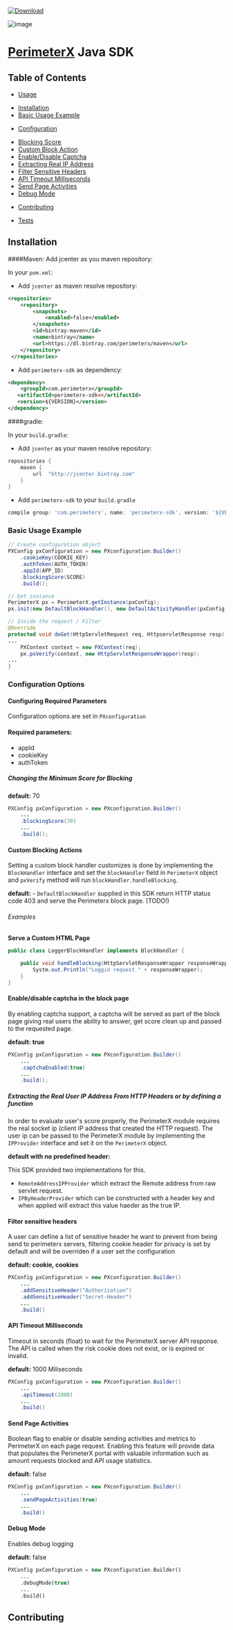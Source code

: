   [ ![Download](https://api.bintray.com/packages/perimeterx/maven/perimeterx-sdk/images/download.svg) ](https://bintray.com/perimeterx/maven/perimeterx-sdk/_latestVersion)

![image](https://843a2be0f3083c485676508ff87beaf088a889c0-www.googledrive.com/host/0B_r_WoIa581oY01QMWNVUElyM2M)

[PerimeterX](http://www.perimeterx.com) Java SDK
=============================================================

Table of Contents
-----------------

-   [Usage](#usage)
  *   [Installation](#installation)
  *   [Basic Usage Example](#basic-usage)
-   [Configuration](#configuration)
  *   [Blocking Score](#blocking-score)
  *   [Custom Block Action](#custom-block)
  *   [Enable/Disable Captcha](#captcha-support)
  *   [Extracting Real IP Address](#real-ip)
  *   [Filter Sensitive Headers](#sensitive-headers)
  *   [API Timeout Milliseconds](#api-timeout)
  *   [Send Page Activities](#send-page-activities)
  *   [Debug Mode](#debug-mode)
-   [Contributing](#contributing)
  *   [Tests](#tests)

<a name="Usage"></a>

<a name="installation"></a> Installation
----------------------------------------

####Maven:
Add jcenter as you maven repository:

In your `pom.xml`:

* Add `jcenter` as maven resolve repository:

```xml
<repositories>
 	<repository>
 		<snapshots>
 			<enabled>false</enabled>
 		</snapshots>
 		<id>bintray-maven</id>
 		<name>bintray</name>
 		<url>https://dl.bintray.com/perimeterx/maven</url>
 	</repository>
 </repositories>
```

* Add `perimeterx-sdk` as dependency:

```xml
<dependency>
	<groupId>com.perimeterx</groupId>
   <artifactId>perimeterx-sdk<</artifactId>
   <version>${VERSION}</version>
</dependency>
```

####gradle:

In your `build.gradle`:

* Add `jcenter` as your maven resolve repository:

```gradle
repositories {
    maven {
        url  "http://jcenter.bintray.com"
    }
}
```
* Add `perimeterx-sdk` to your `build.gradle`

```groovy
compile group: 'com.perimeterx', name: 'perimeterx-sdk', version: '${VERSION}'
```



### <a name="basic-usage"></a> Basic Usage Example

```java
// Create configuration object
PXConfig pxConfiguration = new PXconfiguration.Builder()
	.cookieKey(COOKIE_KEY)
	.authToken(AUTH_TOKEN)
	.appId(APP_ID)
	.blockingScore(SCORE)
	.build();

// Get instance
PerimeterX px = PerimeterX.getInstance(pxConfig);
px.init(new DefaultBlockHandler(), new DefaultActivityHandler(pxConfig);

// Inside the request / Filter
@Override
protected void doGet(HttpServletRequest req, HttpservletResponse resp) throws ServletException, IOExcption {
...
	PXContext context = new PXContext(req);
	px.pxVerify(context, new HttpServletResponseWrapper(resp);
...
}

```
### <a name="configuration"></a> Configuration Options

#### Configuring Required Parameters

Configuration options are set in `PXconfiguration`

#### Required parameters:

- appId
- cookieKey
- authToken

##### <a name="blocking-score"></a> Changing the Minimum Score for Blocking

**default:** 70

```java
PXConfig pxConfiguration = new PXconfiguration.Builder()
	...
	.blockingScore(70)
	...
	.build();
```

#### <a name="custom-block"></a> Custom Blocking Actions
Setting a custom block handler customizes is done by implementing the `BlockHandler` interface and set the `blockHandler` field in `PerimeterX` object and `pxVerify` method will run `blockHandler.handleBlocking`.

**default:**  - `DefaultBlockHandler` supplied in this SDK return HTTP status code 403 and serve the
Perimeterx block page. (TODO!)

###### Examples

**Serve a Custom HTML Page**

```java
public class LoggerBlockHandler implements BlockHandler {

	public void handleBlocking(HttpServletResponseWrapper responseWrapper) {
		Systm.out.Println("Loggin request " + responseWrapper);
	}
}
```

#### <a name="captcha-support"></a>Enable/disable captcha in the block page

By enabling captcha support, a captcha will be served as part of the block page giving real users the ability to answer, get score clean up and passed to the requested page.

**default: true**

```java
PXConfig pxConfiguration = new PXconfiguration.Builder()
	...
	.captchaEnabled(true)
	...
	.build();
```

##### <a name="real-ip"></a>Extracting the Real User IP Address From HTTP Headers or by defining a function

In order to evaluate user's score properly, the PerimeterX module
requires the real socket ip (client IP address that created the HTTP
request). The user ip can be passed to the PerimeterX module by implementing the `IPProvider` interface and set it on the `PerimeterX` object.

**default with no predefined header:**

This SDK provided two implementations for this.

- `RemoteAddressIPProvider` which extract the Remote address from raw servlet request.
- `IPByHeaderProvider` which can be constructed with a header key and when applied will extract this value haeder as the true IP.

#### <a name="sensitive-headers"></a> Filter sensitive headers

A user can define a list of sensitive header he want to prevent from being send to perimeterx servers, filtering cookie header for privacy is set by default and will be overriden if a user set the configuration

**default: cookie, cookies**

```java
PXConfig pxConfiguration = new PXconfiguration.Builder()
	...
	.addSensitiveHeader("Authorization")
	.addSensitiveHeader("Secret-Header")
	...
	.build()
```

#### <a name="api-timeout"></a>API Timeout Milliseconds

Timeout in seconds (float) to wait for the PerimeterX server API response.
The API is called when the risk cookie does not exist, or is expired or
invalid.

**default:** 1000 Miliseconds

```java
PXConfig pxConfiguration = new PXconfiguration.Builder()
	...
	.apiTimeout(2000)
	...
	.build()
```

#### <a name="send-page-activities"></a> Send Page Activities

Boolean flag to enable or disable sending activities and metrics to
PerimeterX on each page request. Enabling this feature will provide data
that populates the PerimeterX portal with valuable information such as
amount requests blocked and API usage statistics.

**default:** false

```java
PXConfig pxConfiguration = new PXconfiguration.Builder()
	...
	.sendPageActivities(true)
	...
	.build()
```

#### <a name="debug-mode"></a> Debug Mode

Enables debug logging

**default:** false

```php
PXConfig pxConfiguration = new PXconfiguration.Builder()
	...
	.debugMode(true)
	...
	.build()
```
<a name="contributing"></a> Contributing
----------------------------------------
